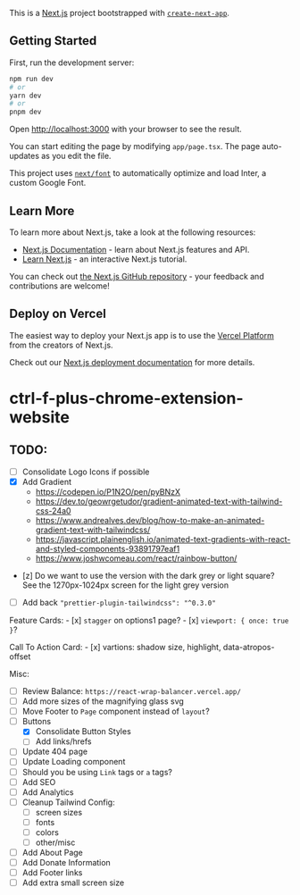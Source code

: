 This is a [Next.js](https://nextjs.org/) project bootstrapped with [`create-next-app`](https://github.com/vercel/next.js/tree/canary/packages/create-next-app).

## Getting Started

First, run the development server:

```bash
npm run dev
# or
yarn dev
# or
pnpm dev
```

Open [http://localhost:3000](http://localhost:3000) with your browser to see the result.

You can start editing the page by modifying `app/page.tsx`. The page auto-updates as you edit the file.

This project uses [`next/font`](https://nextjs.org/docs/basic-features/font-optimization) to automatically optimize and load Inter, a custom Google Font.

## Learn More

To learn more about Next.js, take a look at the following resources:

- [Next.js Documentation](https://nextjs.org/docs) - learn about Next.js features and API.
- [Learn Next.js](https://nextjs.org/learn) - an interactive Next.js tutorial.

You can check out [the Next.js GitHub repository](https://github.com/vercel/next.js/) - your feedback and contributions are welcome!

## Deploy on Vercel

The easiest way to deploy your Next.js app is to use the [Vercel Platform](https://vercel.com/new?utm_medium=default-template&filter=next.js&utm_source=create-next-app&utm_campaign=create-next-app-readme) from the creators of Next.js.

Check out our [Next.js deployment documentation](https://nextjs.org/docs/deployment) for more details.
# ctrl-f-plus-chrome-extension-website


## TODO:
  - [ ] Consolidate Logo Icons if possible
  - [x] Add Gradient
    - https://codepen.io/P1N2O/pen/pyBNzX
    - https://dev.to/geowrgetudor/gradient-animated-text-with-tailwind-css-24a0
    - https://www.andrealves.dev/blog/how-to-make-an-animated-gradient-text-with-tailwindcss/
    - https://javascript.plainenglish.io/animated-text-gradients-with-react-and-styled-components-93891797eaf1
    - https://www.joshwcomeau.com/react/rainbow-button/

  - [z] Do we want to use the version with the dark grey or light square? See the 1270px-1024px screen for the light grey version
  - [ ] Add back `"prettier-plugin-tailwindcss": "^0.3.0"`

  Feature Cards:
    - [x] `stagger` on options1 page?
    - [x] `viewport: { once: true }`?

  Call To Action Card:
    - [x] vartions: shadow size, highlight, data-atropos-offset

 Misc:
  - [ ] Review Balance: `https://react-wrap-balancer.vercel.app/`
  - [ ] Add more sizes of the magnifying glass svg
  - [ ] Move Footer to `Page` component instead of `layout`?
  - [ ] Buttons
      - [x] Consolidate Button Styles
      - [ ] Add links/hrefs
  - [ ] Update 404 page
  - [ ] Update Loading component
  - [ ] Should you be using `Link` tags or `a` tags?
  - [ ] Add SEO
  - [ ] Add Analytics
  - [ ] Cleanup Tailwind Config:
      - [ ] screen sizes
      - [ ] fonts
      - [ ] colors
      - [ ] other/misc
  - [ ] Add About Page
  - [ ] Add Donate Information
  - [ ] Add Footer links
  - [ ] Add extra small screen size
